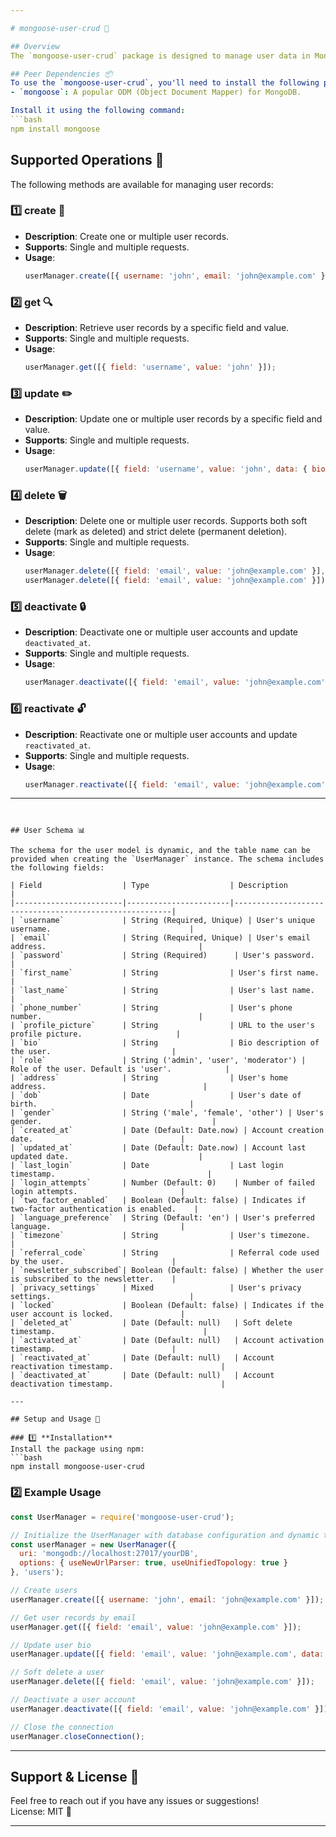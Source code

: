 ```yaml
---

# mongoose-user-crud 📖

## Overview
The `mongoose-user-crud` package is designed to manage user data in MongoDB using Mongoose. It supports dynamic table names, allowing you to create, read, update, delete, deactivate, and reactivate user records efficiently. This module provides flexibility for handling user records in different collections.

## Peer Dependencies 📦
To use the `mongoose-user-crud`, you'll need to install the following peer dependency:
- `mongoose`: A popular ODM (Object Document Mapper) for MongoDB.

Install it using the following command:
```bash
npm install mongoose
```

## Supported Operations 🔧
The following methods are available for managing user records:

### 1️⃣ **create** 📝
- **Description**: Create one or multiple user records.
- **Supports**: Single and multiple requests.
- **Usage**:
  ```js
  userManager.create([{ username: 'john', email: 'john@example.com' }]);
  ```

### 2️⃣ **get** 🔍
- **Description**: Retrieve user records by a specific field and value.
- **Supports**: Single and multiple requests.
- **Usage**:
  ```js
  userManager.get([{ field: 'username', value: 'john' }]);
  ```

### 3️⃣ **update** ✏️
- **Description**: Update one or multiple user records by a specific field and value.
- **Supports**: Single and multiple requests.
- **Usage**:
  ```js
  userManager.update([{ field: 'username', value: 'john', data: { bio: 'Updated bio' } }]);
  ```

### 4️⃣ **delete** 🗑️
- **Description**: Delete one or multiple user records. Supports both soft delete (mark as deleted) and strict delete (permanent deletion).
- **Supports**: Single and multiple requests.
- **Usage**:
  ```js
  userManager.delete([{ field: 'email', value: 'john@example.com' }], true); // Strict delete
  userManager.delete([{ field: 'email', value: 'john@example.com' }]); // Soft delete
  ```

### 5️⃣ **deactivate** 🔒
- **Description**: Deactivate one or multiple user accounts and update `deactivated_at`.
- **Supports**: Single and multiple requests.
- **Usage**:
  ```js
  userManager.deactivate([{ field: 'email', value: 'john@example.com' }]);
  ```

### 6️⃣ **reactivate** 🔓
- **Description**: Reactivate one or multiple user accounts and update `reactivated_at`.
- **Supports**: Single and multiple requests.
- **Usage**:
  ```js
  userManager.reactivate([{ field: 'email', value: 'john@example.com' }]);
  ```

---
```


## User Schema 📊

The schema for the user model is dynamic, and the table name can be provided when creating the `UserManager` instance. The schema includes the following fields:

| Field                  | Type                  | Description                                            |
|------------------------|-----------------------|--------------------------------------------------------|
| `username`             | String (Required, Unique) | User's unique username.                               |
| `email`                | String (Required, Unique) | User's email address.                                  |
| `password`             | String (Required)      | User's password.                                       |
| `first_name`           | String                | User's first name.                                     |
| `last_name`            | String                | User's last name.                                      |
| `phone_number`         | String                | User's phone number.                                   |
| `profile_picture`      | String                | URL to the user's profile picture.                     |
| `bio`                  | String                | Bio description of the user.                           |
| `role`                 | String ('admin', 'user', 'moderator') | Role of the user. Default is 'user'.            |
| `address`              | String                | User's home address.                                   |
| `dob`                  | Date                  | User's date of birth.                                  |
| `gender`               | String ('male', 'female', 'other') | User's gender.                                      |
| `created_at`           | Date (Default: Date.now) | Account creation date.                                 |
| `updated_at`           | Date (Default: Date.now) | Account last updated date.                             |
| `last_login`           | Date                  | Last login timestamp.                                  |
| `login_attempts`       | Number (Default: 0)    | Number of failed login attempts.                       |
| `two_factor_enabled`   | Boolean (Default: false) | Indicates if two-factor authentication is enabled.    |
| `language_preference`  | String (Default: 'en') | User's preferred language.                             |
| `timezone`             | String                | User's timezone.                                       |
| `referral_code`        | String                | Referral code used by the user.                        |
| `newsletter_subscribed`| Boolean (Default: false) | Whether the user is subscribed to the newsletter.    |
| `privacy_settings`     | Mixed                 | User's privacy settings.                               |
| `locked`               | Boolean (Default: false) | Indicates if the user account is locked.               |
| `deleted_at`           | Date (Default: null)   | Soft delete timestamp.                                 |
| `activated_at`         | Date (Default: null)   | Account activation timestamp.                          |
| `reactivated_at`       | Date (Default: null)   | Account reactivation timestamp.                        |
| `deactivated_at`       | Date (Default: null)   | Account deactivation timestamp.                        |

---

## Setup and Usage 🔌

### 1️⃣ **Installation**
Install the package using npm:
```bash
npm install mongoose-user-crud
```

### 2️⃣ **Example Usage**
```js
const UserManager = require('mongoose-user-crud');

// Initialize the UserManager with database configuration and dynamic table name
const userManager = new UserManager({
  uri: 'mongodb://localhost:27017/yourDB',
  options: { useNewUrlParser: true, useUnifiedTopology: true }
}, 'users');

// Create users
userManager.create([{ username: 'john', email: 'john@example.com' }]);

// Get user records by email
userManager.get([{ field: 'email', value: 'john@example.com' }]);

// Update user bio
userManager.update([{ field: 'email', value: 'john@example.com', data: { bio: 'Updated bio' } }]);

// Soft delete a user
userManager.delete([{ field: 'email', value: 'john@example.com' }]);

// Deactivate a user account
userManager.deactivate([{ field: 'email', value: 'john@example.com' }]);

// Close the connection
userManager.closeConnection();
```

---

## Support & License 📑

Feel free to reach out if you have any issues or suggestions!  
License: MIT 🎉

--- 
